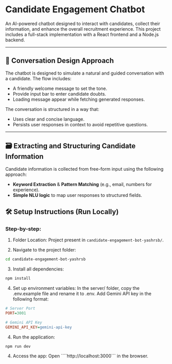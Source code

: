 # Candidate Engagement Chatbot

An AI-powered chatbot designed to interact with candidates, collect their information, and enhance the overall recruitment experience. This project includes a full-stack implementation with a React frontend and a Node.js backend.

---

## 🧠 Conversation Design Approach

The chatbot is designed to simulate a natural and guided conversation with a candidate. The flow includes:

- A friendly welcome message to set the tone.
- Provide input bar to enter candidate doubts.
- Loading message appear while fetching generated responses.

The conversation is structured in a way that:
- Uses clear and concise language.
- Persists user responses in context to avoid repetitive questions.

---

## 🗃️ Extracting and Structuring Candidate Information

Candidate information is collected from free-form input using the following approach:

- **Keyword Extraction** & **Pattern Matching** (e.g., email, numbers for experience).
- **Simple NLU logic** to map user responses to structured fields.


## 🛠️ Setup Instructions (Run Locally)

### Step-by-step:

1. Folder Location: Project present in `candidate-engagement-bot-yashrsb/`.

2. Navigate to the project folder:
```bash
cd candidate-engagement-bot-yashrsb
```

3. Install all dependencies:
```bash
npm install
```

4. Set up environment variables:
    In the server/ folder, copy the .env.example file and rename it to .env.
    Add Gemini API key in the following format:
```ini
# Server Port
PORT=3001

# Gemini API Key
GEMINI_API_KEY=gemini-api-key
```

4. Run the application:

```bash
npm run dev
```

4. Access the app:
Open ````http://localhost:3000``` in the browser.